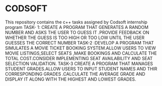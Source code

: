# CODSOFT
This repository contains the c++ tasks assigned by Codsoft internship program 
TASK- 1: CREATE A PROGRAM THAT GENERATES A RANDOM NUMBER AND ASKS THE USER TO GUESS IT .PROVIDE FEEDBACK ON WHETHER THE GUESS IS TOO HIGH OR TOO LOW UNTIL THE USER GUESSES THE CORRECT NUMBER
TASK-2 :DEVELOP A PROGRAM THAT SIMULATES A MOVIE TICKET BOOKING SYSTEM.ALLOW USERS TO VIEW MOVIE LISTINGS,SELECT SEATS ,MAKE BOOKINGS AND CALCULATE THE TOTAL COST.CONSIDER IMPLEMENTING SEAT AVAILABILITY AND SEAT SELECTION VALIDATION.
TASK-3 CREATE A PROGRAM THAT MANAGES STUDENT GRADES.ALLOW USERS TO INPUT STUDENT NAMES AND THIR CORRESPONDING GRADES .CALCULATE THE AVERAGE GRADE AND DISPLAY IT ALONG WITH THE HIGHEST AND LOWEST GRADES.

